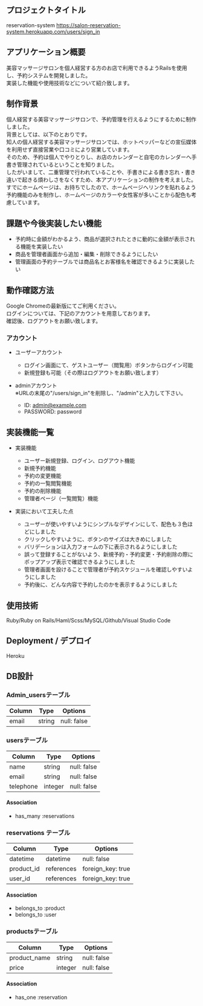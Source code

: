 ## プロジェクトタイトル
reservation-system
https://salon-reservation-system.herokuapp.com/users/sign_in
  
## アプリケーション概要
美容マッサージサロンを個人経営する方のお店で利用できるようRailsを使用し、予約システムを開発しました。<br>
実装した機能や使用技術などについて紹介致します。<br>
  
## 制作背景
個人経営する美容マッサージサロンで、予約管理を行えるようにするために制作しました。</br>
背景としては、以下のとおりです。</br>
知人の個人経営する美容マッサージサロンでは、ホットペッパーなどの宣伝媒体を利用せず直接営業や口コミにより営業しています。</br>
そのため、予約は個人でやりとりし、お店のカレンダーと自宅のカレンダーへ手書き管理されているということを知りました。</br>
したがいまして、二重管理で行われていることや、手書きによる書き忘れ・書き違いで起きる煩わしさをなくすため、本アプリケーションの制作を考えました。</br>
すでにホームページは、お持ちでしたので、ホームページへリンクを貼れるよう予約機能のみを制作し、ホームページのカラーや女性客が多いことから配色も考慮しています。

## 課題や今後実装したい機能
* 予約時に金額がわかるよう、商品が選択されたときに動的に金額が表示される機能を実装したい
* 商品を管理者画面から追加・編集・削除できるようにしたい
* 管理画面の予約テーブルでは商品名とお客様名を確認できるように実装したい

## 動作確認方法
Google Chromeの最新版にてご利用ください。<br>
ログインについては、下記のアカウントを用意しております。<br>
確認後、ログアウトをお願い致します。

### アカウント
* ユーザーアカウント
  - ログイン画面にて、ゲストユーザー（閲覧用）ボタンからログイン可能
  - 新規登録も可能（その際はログアウトをお願い致します）

* adminアカウント<br>
  ※URLの末尾の"/users/sign_in"を削除し、"/admin"と入力して下さい。<br>
  - ID: admin@example.com
  - PASSWORD: password

## 実装機能一覧
* 実装機能
  - ユーザー新規登録、ログイン、ログアウト機能
  - 新規予約機能
  - 予約の変更機能
  - 予約の一覧閲覧機能
  - 予約の削除機能
  - 管理者ページ（一覧閲覧）機能

* 実装において工夫した点
  - ユーザーが使いやすいようにシンプルなデザインにして、配色も３色ほどにしました
  - クリックしやすいように、ボタンのサイズは大きめにしました
  - バリデーションは入力フォームの下に表示されるようにしました
  - 誤って登録することがないよう、新規予約・予約変更・予約削除の際にポップアップ表示で確認できるようにしました
  - 管理者画面を設けることで管理者が予約スケジュールを確認しやすいようにしました
  - 予約後に、どんな内容で予約したのかを表示するようにしました

## 使用技術
Ruby/Ruby on Rails/Haml/Scss/MySQL/Github/Visual Studio Code

## Deployment / デプロイ
Heroku

## DB設計

### Admin_usersテーブル
|Column|Type|Options|
|------|----|-------|
|email|string|null: false|

### usersテーブル
|Column|Type|Options|
|------|----|-------|
|name|string|null: false|
|email|string|null: false|
|telephone|integer|null: false|

#### Association
- has_many :reservations

### reservations テーブル
|Column|Type|Options|
|------|----|-------|
|datetime|datetime|null: false|
|product_id|references|foreign_key: true|
|user_id|references|foreign_key: true|

#### Association
- belongs_to :product
- belongs_to :user

### productsテーブル
|Column|Type|Options|
|------|----|-------|
|product_name|string|null: false|
|price|integer|null: false|

#### Association
- has_one :reservation
